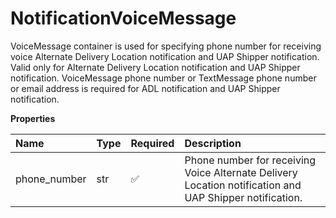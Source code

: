 # NotificationVoiceMessage

VoiceMessage container is used for specifying phone number for receiving voice Alternate Delivery Location notification and UAP Shipper notification. Valid only for Alternate Delivery Location notification and UAP Shipper notification. VoiceMessage phone number or TextMessage phone number or email address is required for ADL notification and UAP Shipper notification.

**Properties**

| Name         | Type | Required | Description                                                                                             |
| :----------- | :--- | :------- | :------------------------------------------------------------------------------------------------------ |
| phone_number | str  | ✅       | Phone number for receiving Voice Alternate Delivery Location notification and UAP Shipper notification. |

<!-- This file was generated by liblab | https://liblab.com/ -->
